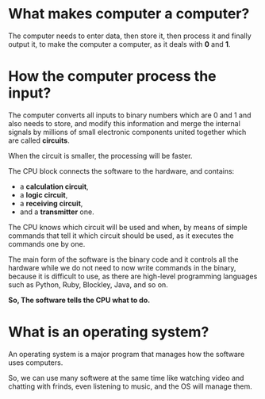 # What makes computer a computer? #

The computer needs to enter data, then store it, then process it and finally output it, to make the computer a computer,
as it deals with **0** and **1**. 

# How the computer process the input? #

The computer converts all inputs to binary numbers which are 0 and 1 and also needs to store,
and modify this information and merge the internal signals by millions of small electronic components united together which are called **circuits**. 

When the circuit is smaller, the processing will be faster. 

The CPU block connects the software to the hardware, and contains: 
- a **calculation circuit**, 
- a **logic circuit**, 
- a **receiving circuit**, 
- and a **transmitter** one. 

The CPU knows which circuit will be used and when, by means of simple commands that tell it which circuit should be used, as it executes the commands one by one. 

The main form of the software is the binary code and it controls all the hardware while we do not need to now write commands in the binary, because it is difficult to use, as there are high-level programming languages ​​such as Python, Ruby, Blockley, Java, and so on. 

**So, The software tells the CPU what to do.**

# What is an operating system? #

An operating system is a major program that manages how the software uses computers. 

So, we can use many softwere at the same time like watching video and chatting with frinds, even listening to music, and the OS will manage them.
